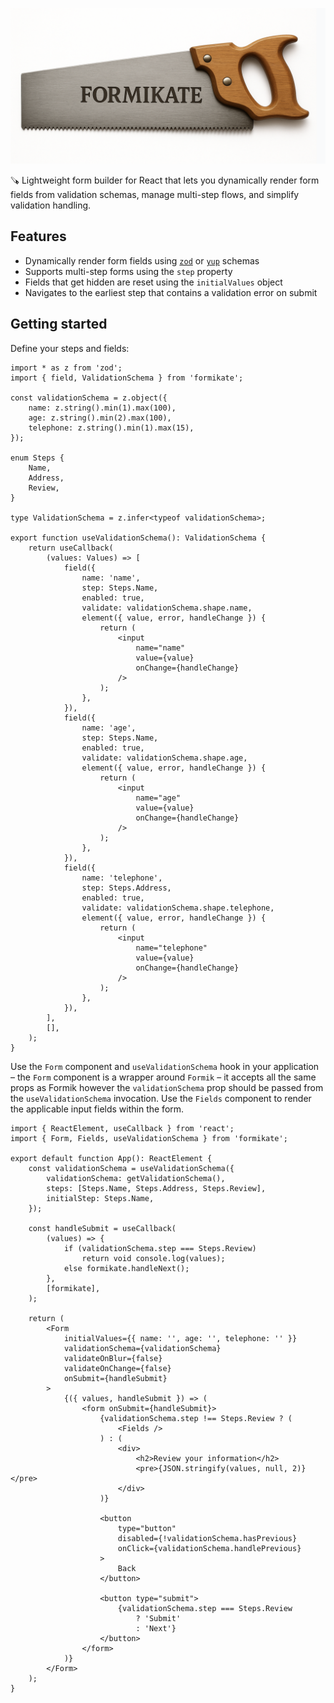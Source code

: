 ![Formikate](media/logo.png)

🪚 Lightweight form builder for React that lets you dynamically render form fields from validation schemas, manage multi-step flows, and simplify validation handling.

## Features

- Dynamically render form fields using [`zod`](https://github.com/colinhacks/zod) or [`yup`](https://github.com/jquense/yup) schemas
- Supports multi-step forms using the `step` property
- Fields that get hidden are reset using the `initialValues` object
- Navigates to the earliest step that contains a validation error on submit

## Getting started

Define your steps and fields:

```tsx
import * as z from 'zod';
import { field, ValidationSchema } from 'formikate';

const validationSchema = z.object({
    name: z.string().min(1).max(100),
    age: z.string().min(2).max(100),
    telephone: z.string().min(1).max(15),
});

enum Steps {
    Name,
    Address,
    Review,
}

type ValidationSchema = z.infer<typeof validationSchema>;

export function useValidationSchema(): ValidationSchema {
    return useCallback(
        (values: Values) => [
            field({
                name: 'name',
                step: Steps.Name,
                enabled: true,
                validate: validationSchema.shape.name,
                element({ value, error, handleChange }) {
                    return (
                        <input
                            name="name"
                            value={value}
                            onChange={handleChange}
                        />
                    );
                },
            }),
            field({
                name: 'age',
                step: Steps.Name,
                enabled: true,
                validate: validationSchema.shape.age,
                element({ value, error, handleChange }) {
                    return (
                        <input
                            name="age"
                            value={value}
                            onChange={handleChange}
                        />
                    );
                },
            }),
            field({
                name: 'telephone',
                step: Steps.Address,
                enabled: true,
                validate: validationSchema.shape.telephone,
                element({ value, error, handleChange }) {
                    return (
                        <input
                            name="telephone"
                            value={value}
                            onChange={handleChange}
                        />
                    );
                },
            }),
        ],
        [],
    );
}
```

Use the `Form` component and `useValidationSchema` hook in your application &ndash; the `Form` component is a wrapper around `Formik` &ndash; it accepts all the same props as Formik however the `validationSchema` prop should be passed from the `useValidationSchema` invocation. Use the `Fields` component to render the applicable input fields within the form.

```tsx
import { ReactElement, useCallback } from 'react';
import { Form, Fields, useValidationSchema } from 'formikate';

export default function App(): ReactElement {
    const validationSchema = useValidationSchema({
        validationSchema: getValidationSchema(),
        steps: [Steps.Name, Steps.Address, Steps.Review],
        initialStep: Steps.Name,
    });

    const handleSubmit = useCallback(
        (values) => {
            if (validationSchema.step === Steps.Review)
                return void console.log(values);
            else formikate.handleNext();
        },
        [formikate],
    );

    return (
        <Form
            initialValues={{ name: '', age: '', telephone: '' }}
            validationSchema={validationSchema}
            validateOnBlur={false}
            validateOnChange={false}
            onSubmit={handleSubmit}
        >
            {({ values, handleSubmit }) => (
                <form onSubmit={handleSubmit}>
                    {validationSchema.step !== Steps.Review ? (
                        <Fields />
                    ) : (
                        <div>
                            <h2>Review your information</h2>
                            <pre>{JSON.stringify(values, null, 2)}</pre>
                        </div>
                    )}

                    <button
                        type="button"
                        disabled={!validationSchema.hasPrevious}
                        onClick={validationSchema.handlePrevious}
                    >
                        Back
                    </button>

                    <button type="submit">
                        {validationSchema.step === Steps.Review
                            ? 'Submit'
                            : 'Next'}
                    </button>
                </form>
            )}
        </Form>
    );
}
```
